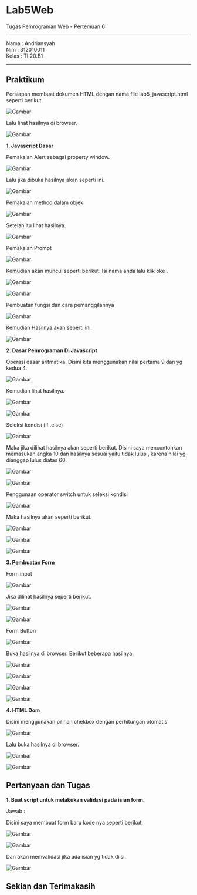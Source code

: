 # Lab5Web

Tugas Pemrograman Web - Pertemuan 6

<hr>

Nama : Andriansyah <br>
Nim : 312010011 <br>
Kelas : TI.20.B1

<hr>

## Praktikum

Persiapan membuat dokumen HTML dengan nama file lab5_javascript.html seperti berikut.

![Gambar](img/Code1.jpg)

Lalu lihat hasilnya di browser.

![Gambar](img/Hasil%20Doc.jpg)

**1. Javascript Dasar**

Pemakaian Alert sebagai property window.

![Gambar](img/Code%20alert.jpg)

Lalu jika dibuka hasilnya akan seperti ini.

![Gambar](img/Hasil%20alert.jpg)

Pemakaian method dalam objek

![Gambar](img/Code%20skrip.jpg)

Setelah itu lihat hasilnya.

![Gambar](img/Hasil%20skripjpg.jpg)

Pemakaian Prompt

![Gambar](img/Code%20prompt.jpg)

Kemudian akan muncul seperti berikut. Isi nama anda lalu klik oke .

![Gambar](img/Hasil%201%20prompt.jpg)

![Gambar](img/Hasil%202%20prompt.jpg)

Pembuatan fungsi dan cara pemanggilannya

![Gambar](img/Code%20fungsijpg.jpg)

Kemudian Hasilnya akan seperti ini.

![Gambar](img/Hasil%20fungsijpg.jpg)

**2. Dasar Pemrograman Di Javascript**

Operasi dasar aritmatika. Disini kita menggunakan nilai pertama 9 dan yg kedua 4.

![Gambar](img/Code%20aritmatika.jpg)

Kemudian lihat hasilnya.

![Gambar](img/Hasil%201%20aritmatika.jpg)

![Gambar](img/Hasil%202%20aritmatika.jpg)

Seleksi kondisi (if..else)

![Gambar](img/Code%20if%20elsejpg.jpg)

Maka jika dilihat hasilnya akan seperti berikut. Disini saya mencontohkan memasukan angka 10 dan hasilnya sesuai yaitu tidak lulus , karena nilai yg dianggap lulus diatas 60.

![Gambar](img/Hasil%201%20if%20elsejpg.jpg)

![Gambar](img/Hasil%202%20if%20elsejpg.jpg)

Penggunaan operator switch untuk seleksi kondisi

![Gambar](img/Code%20switch.jpg)

Maka hasilnya akan seperti berikut.

![Gambar](img/Hasil%201%20switch.jpg)

![Gambar](img/Hasil%202%20switch.jpg)

![Gambar](img/Hasil%203%20switch.jpg)

**3. Pembuatan Form**

Form input

![Gambar](img/Code%20form%20input.jpg)

Jika dilihat hasilnya seperti berikut.

![Gambar](img/Hasil%201%20form%20input.jpg)

![Gambar](img/Hasil%202%20form%20input.jpg)

Form Button

![Gambar](img/Code%20form%20button.jpg)

Buka hasilnya di browser. Berikut beberapa hasilnya.

![Gambar](img/Hasil%201%20form%20button.jpg)

![Gambar](img/Hasil%202%20form%20button.jpg)

![Gambar](img/Hasil%203%20form%20button.jpg)

![Gambar](img/Hasil%204%20form%20button.jpg)

**4. HTML Dom**

Disini menggunakan pilihan chekbox dengan perhitungan otomatis

![Gambar](img/Code%20dom.jpg)

Lalu buka hasilnya di browser.

![Gambar](img/Hasil%201%20dom.jpg)

![Gambar](img/Hasil%202%20dom.jpg)

## Pertanyaan dan Tugas

**1. Buat script untuk melakukan validasi pada isian form.**

Jawab :

Disini saya membuat form baru kode nya seperti berikut.

![Gambar](img/validasi%20form%201.jpg)

![Gambar](img/validasi%20form%202.jpg)

Dan akan memvalidasi jika ada isian yg tidak diisi.

![Gambar](img/hasil%20validasi.jpg)

## Sekian dan Terimakasih
